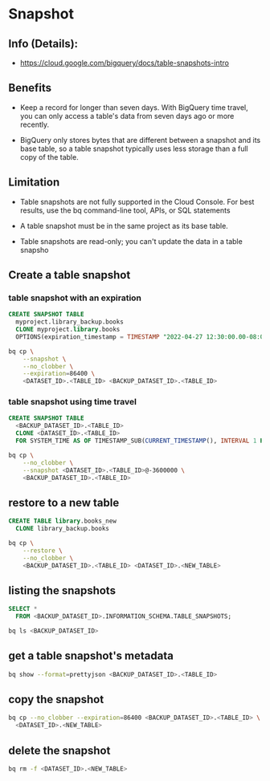 # Snapshot

## Info (Details): 
- https://cloud.google.com/bigquery/docs/table-snapshots-intro

## Benefits
- Keep a record for longer than seven days. With BigQuery time travel, you can only access a table's data from seven days ago or more recently.

- BigQuery only stores bytes that are different between a snapshot and its base table, so a table snapshot typically uses less storage than a full copy of the table.

## Limitation
- Table snapshots are not fully supported in the Cloud Console. For best results, use the bq command-line tool, APIs, or SQL statements

- A table snapshot must be in the same project as its base table.

- Table snapshots are read-only; you can't update the data in a table snapsho

## Create a table snapshot 


### table snapshot with an expiration

```sql
CREATE SNAPSHOT TABLE
  myproject.library_backup.books
  CLONE myproject.library.books
  OPTIONS(expiration_timestamp = TIMESTAMP "2022-04-27 12:30:00.00-08:00")
```

```bash
bq cp \
    --snapshot \
    --no_clobber \
    --expiration=86400 \
    <DATASET_ID>.<TABLE_ID> <BACKUP_DATASET_ID>.<TABLE_ID>
```

### table snapshot using time travel

```sql
CREATE SNAPSHOT TABLE
  <BACKUP_DATASET_ID>.<TABLE_ID>
  CLONE <DATASET_ID>.<TABLE_ID>
  FOR SYSTEM_TIME AS OF TIMESTAMP_SUB(CURRENT_TIMESTAMP(), INTERVAL 1 HOUR);
```

```bash
bq cp \
    --no_clobber \
    --snapshot <DATASET_ID>.<TABLE_ID>@-3600000 \
    <BACKUP_DATASET_ID>.<TABLE_ID>
```

## restore to a new table

```sql
CREATE TABLE library.books_new
  CLONE library_backup.books
```
```bash
bq cp \
    --restore \
    --no_clobber \
    <BACKUP_DATASET_ID>.<TABLE_ID> <DATASET_ID>.<NEW_TABLE>
```

## listing the snapshots
```sql
SELECT *
  FROM <BACKUP_DATASET_ID>.INFORMATION_SCHEMA.TABLE_SNAPSHOTS;
```

```bash
bq ls <BACKUP_DATASET_ID>
```

## get a table snapshot's metadata

```bash
bq show --format=prettyjson <BACKUP_DATASET_ID>.<TABLE_ID>
```

## copy the snapshot
```bash
bq cp --no_clobber --expiration=86400 <BACKUP_DATASET_ID>.<TABLE_ID> \
  <DATASET_ID>.<NEW_TABLE>
```

## delete the snapshot
```bash
bq rm -f <DATASET_ID>.<NEW_TABLE>
```
